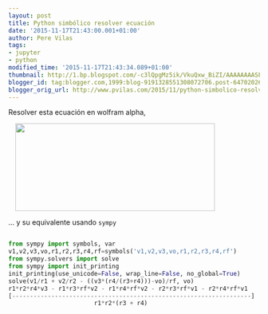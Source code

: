 ```yaml
---
layout: post
title: Python simbólico resolver ecuación
date: '2015-11-17T21:43:00.001+01:00'
author: Pere Vilas
tags:
- jupyter
- python
modified_time: '2015-11-17T21:43:34.089+01:00'
thumbnail: http://1.bp.blogspot.com/-c3lQpgMz5ik/VkuQxw_BiZI/AAAAAAAASFc/owbyCmNXDhs/s72-c/Screenshot%2Bfrom%2B2015-11-17%2B21%253A40%253A05.png
blogger_id: tag:blogger.com,1999:blog-9191328551308072706.post-6470202637313465681
blogger_orig_url: http://www.pvilas.com/2015/11/python-simbolico-resolver-ecuacion.html
---
```


Resolver esta ecuación en wolfram alpha,

<a href="http://1.bp.blogspot.com/-c3lQpgMz5ik/VkuQxw_BiZI/AAAAAAAASFc/owbyCmNXDhs/s1600/Screenshot%2Bfrom%2B2015-11-17%2B21%253A40%253A05.png" imageanchor="1" style="margin-left: 1em; margin-right: 1em;">
<img border="0" height="176" src="http://1.bp.blogspot.com/-c3lQpgMz5ik/VkuQxw_BiZI/AAAAAAAASFc/owbyCmNXDhs/s400/Screenshot%2Bfrom%2B2015-11-17%2B21%253A40%253A05.png" width="400" /></a>


... y su equivalente usando `sympy`


``` python

from sympy import symbols, var
v1,v2,v3,vo,r1,r2,r3,r4,rf=symbols('v1,v2,v3,vo,r1,r2,r3,r4,rf')
from sympy.solvers import solve
from sympy import init_printing
init_printing(use_unicode=False, wrap_line=False, no_global=True)
solve(v1/r1 + v2/r2 - ((v3*(r4/(r3+r4)))-vo)/rf, vo)
r1*r2*r4*v3 - r1*r3*rf*v2 - r1*r4*rf*v2 - r2*r3*rf*v1 - r2*r4*rf*v1
[-------------------------------------------------------------------]
                        r1*r2*(r3 + r4)

```